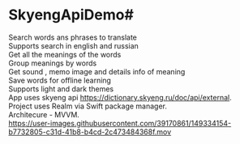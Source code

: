 # SkyengApiDemo#
Search words ans phrases to translate\
Supports search in english and russian\
Get all the meanings of the words\
Group meanings by words\
Get sound , memo image and details info of meaning\
Save words for offline learning\
Supports light and dark themes\
App uses skyeng api https://dictionary.skyeng.ru/doc/api/external. \
Project uses Realm via Swift package manager. \
Architecure - MVVM. \
https://user-images.githubusercontent.com/39170861/149334154-b7732805-c31d-41b8-b4cd-2c473484368f.mov

